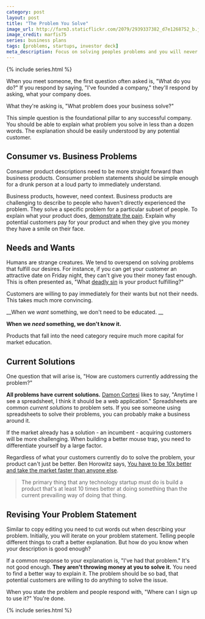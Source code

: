 ```yaml
---
category: post
layout: post
title: "The Problem You Solve"
image_url: http://farm3.staticflickr.com/2079/2939337382_d7e1268752_b.jpg
image_credit: marfis75
series: business plans
tags: [problems, startups, investor deck]
meta_description: Focus on solving peoples problems and you will never have a hard time making money.
---
```


{% include series.html %}

When you meet someone, the first question often asked is, "What do you do?" If you respond by saying, "I've founded a company," they'll respond by asking, what your company does.

What they're asking is, "What problem does your business solve?"

This simple question is the foundational pillar to any successful company. You should be able to explain what problem you solve in less than a dozen words. The explanation should be easily understood by any potential customer. 

## Consumer vs. Business Problems
Consumer product descriptions need to be more straight forward than business products. Consumer problem statements should be simple enough for a drunk person at a loud party to immediately understand.

Business products, however, need context. Business products are challenging to describe to people who haven't directly experienced the problem. They solve a specific problem for a particular subset of people. To explain what your product does, [demonstrate the pain][4]. Explain why potential customers pay for your product and when they give you money they have a smile on their face.

## Needs and Wants
Humans are strange creatures. We tend to overspend on solving problems that fulfill our desires. For instance, if you can get your customer an attractive date on Friday night, they can't give you their money fast enough. This is often presented as, "What [deadly sin][1] is your product fulfilling?"  

Customers are willing to pay immediately for their wants but not their needs. This takes much more convincing. 

__When we _want_ something, we don't need to be educated. __

__When we _need_ something, we don't know it.__

Products that fall into the need category require much more capital for market education.

## Current Solutions
One question that will arise is, "How are customers currently addressing the problem?"

__All problems have current solutions.__ [Damon Cortesi][3] likes to say, "Anytime I see a spreadsheet, I think it should be a web application." Spreadsheets are common _current solutions_ to problem sets. If you see someone using spreadsheets to solve their problems, you can probably make a business around it.

If the market already has a solution - an incumbent - acquiring customers will be more challenging. When building a better mouse trap, you need to differentiate yourself by a large factor.

Regardless of what your customers currently do to solve the problem, your product can't just be better. Ben Horowitz says, [You have to be 10x better and take the market faster than anyone else][2].

>  The primary thing that any technology startup must do is build a product that's at least 10 times better at doing something than the current prevailing way of doing that thing. 

## Revising Your Problem Statement
Similar to copy editing you need to cut words out when describing your problem. Initially, you will iterate on your problem statement. Telling people different things to craft a better explanation. But how do you know when your description is good enough? 

If a common response to your explanation is, "I've had that problem." It's not good enough. __They aren't throwing money at you to solve it.__ You need to find a better way to explain it. The problem should be so bad, that potential customers are willing to do anything to solve the issue.

When you state the problem and people respond with, "Where can I sign up to use it?" You're done. 

{% include series.html %}

[1]: http://www.foundersspace.com/business/what-are-the-seven-deadly-sins-that-vcs-keep-mentioning-all-the-time/
[2]: http://bhorowitz.com/2012/12/18/programming-your-culture/
[3]: http://www.dcortesi.com/
[4]: /2012/11/value-proposition/
